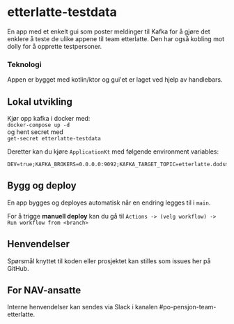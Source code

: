 # etterlatte-testdata

En app med et enkelt gui som poster meldinger til Kafka for å gjøre det enklere å teste de ulike appene til team etterlatte. Den har også kobling mot dolly for å opprette testpersoner.  

### Teknologi
Appen er bygget med kotlin/ktor og gui'et er laget ved hjelp av handlebars.

## Lokal utvikling


Kjør opp kafka i docker med: \
`docker-compose up -d` \
og hent secret med \
`get-secret etterlatte-testdata`

Deretter kan du kjøre `ApplicationKt` med følgende environment variables:

```
DEV=true;KAFKA_BROKERS=0.0.0.0:9092;KAFKA_TARGET_TOPIC=etterlatte.dodsmelding
```

## Bygg og deploy

En app bygges og deployes automatisk når en endring legges til i `main`.

For å trigge **manuell deploy** kan du gå til `Actions -> (velg workflow) -> Run workflow from <branch>`


## Henvendelser

Spørsmål knyttet til koden eller prosjektet kan stilles som issues her på GitHub.


## For NAV-ansatte

Interne henvendelser kan sendes via Slack i kanalen #po-pensjon-team-etterlatte.
